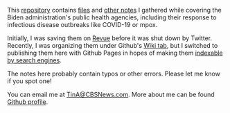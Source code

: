 This [repository](https://github.com/tinalexander/notes-by-alexander-tin) contains [files](https://github.com/tinalexander/notes/tree/main/attachments) and [other notes](https://github.com/tinalexander/notes/tree/main/pages) I gathered while covering the Biden administration's public health agencies, including their response to infectious disease outbreaks like COVID-19 or mpox. 

Initially, I was saving them on [Revue](https://help.twitter.com/en/using-twitter/revue) before it was shut down by Twitter. Recently, I was organizing them under Github's [Wiki tab](https://github.com/tinalexander/notes/wiki), but I switched to publishing them here with Github Pages in hopes of making them [indexable by search engines](https://docs.github.com/en/communities/documenting-your-project-with-wikis/about-wikis#:~:text=Note%3A%20Search,a%20public%20repository.).

The notes here probably contain typos or other errors. Please let me know if you spot one!

You can email me at [TinA@CBSNews.com](mailto:TinA@CBSNews.com). More about me can be found [Github profile](https://github.com/tinalexander). 
